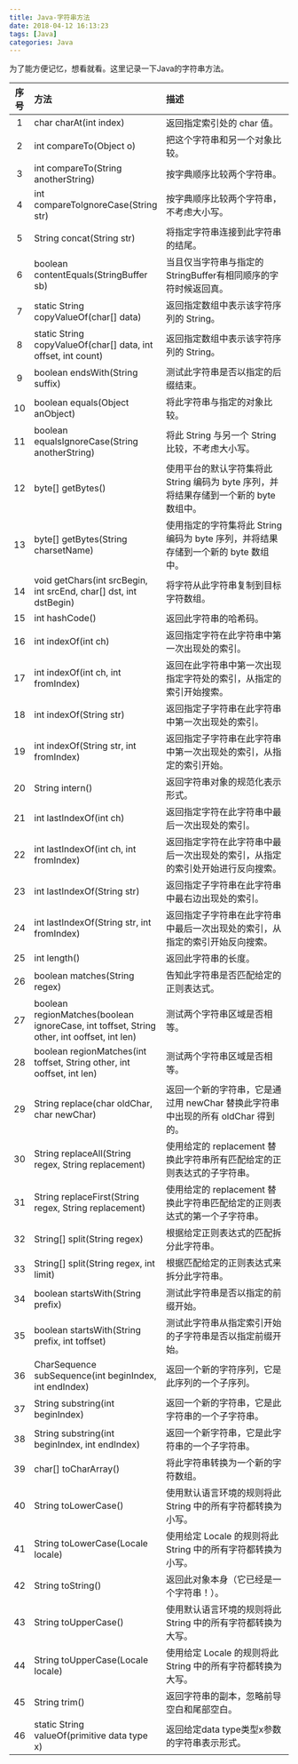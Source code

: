 ```yaml
---
title: Java-字符串方法
date: 2018-04-12 16:13:23
tags: [Java]
categories: Java
---
```

为了能方便记忆，想看就看。这里记录一下Java的字符串方法。
<!-- more -->
<style>
table th:first-of-type {
    width: 7%;
}
table th:nth-of-type(2) {
    width: 35%;
}
</style>

 序号 | 方法 | 描述 
:-------: | :------ | :----
1 | char charAt(int index) | 返回指定索引处的 char 值。
2 | int compareTo(Object o) | 把这个字符串和另一个对象比较。
3 | int compareTo(String anotherString) | 按字典顺序比较两个字符串。
4 | int compareToIgnoreCase(String str) | 按字典顺序比较两个字符串，不考虑大小写。
5 | String concat(String str) | 将指定字符串连接到此字符串的结尾。
6 | boolean contentEquals(StringBuffer sb) | 当且仅当字符串与指定的StringBuffer有相同顺序的字符时候返回真。
7 | static String copyValueOf(char[] data) | 返回指定数组中表示该字符序列的 String。
8 | static String copyValueOf(char[] data, int offset, int count) | 返回指定数组中表示该字符序列的 String。
9 | boolean endsWith(String suffix) | 测试此字符串是否以指定的后缀结束。
10 | boolean equals(Object anObject) | 将此字符串与指定的对象比较。
11 | boolean equalsIgnoreCase(String anotherString) | 将此 String 与另一个 String 比较，不考虑大小写。
12 | byte[] getBytes() |  使用平台的默认字符集将此 String 编码为 byte 序列，并将结果存储到一个新的 byte 数组中。
13 | byte[] getBytes(String charsetName) | 使用指定的字符集将此 String 编码为 byte 序列，并将结果存储到一个新的 byte 数组中。
14 | void getChars(int srcBegin, int srcEnd, char[] dst, int dstBegin) | 将字符从此字符串复制到目标字符数组。
15 | int hashCode() | 返回此字符串的哈希码。
16 | int indexOf(int ch) | 返回指定字符在此字符串中第一次出现处的索引。
17 | int indexOf(int ch, int fromIndex) | 返回在此字符串中第一次出现指定字符处的索引，从指定的索引开始搜索。
18 | int indexOf(String str) |  返回指定子字符串在此字符串中第一次出现处的索引。
19 | int indexOf(String str, int fromIndex) | 返回指定子字符串在此字符串中第一次出现处的索引，从指定的索引开始。
20 | String intern() |  返回字符串对象的规范化表示形式。
21 | int lastIndexOf(int ch) |  返回指定字符在此字符串中最后一次出现处的索引。
22 | int lastIndexOf(int ch, int fromIndex) | 返回指定字符在此字符串中最后一次出现处的索引，从指定的索引处开始进行反向搜索。
23 | int lastIndexOf(String str) | 返回指定子字符串在此字符串中最右边出现处的索引。
24 | int lastIndexOf(String str, int fromIndex) |  返回指定子字符串在此字符串中最后一次出现处的索引，从指定的索引开始反向搜索。
25 | int length() | 返回此字符串的长度。
26 | boolean matches(String regex) | 告知此字符串是否匹配给定的正则表达式。
27 | boolean regionMatches(boolean ignoreCase, int toffset, String other, int ooffset, int len) | 测试两个字符串区域是否相等。
28 | boolean regionMatches(int toffset, String other, int ooffset, int len) | 测试两个字符串区域是否相等。
29 | String replace(char oldChar, char newChar) | 返回一个新的字符串，它是通过用 newChar 替换此字符串中出现的所有 oldChar 得到的。
30 | String replaceAll(String regex, String replacement) | 使用给定的 replacement 替换此字符串所有匹配给定的正则表达式的子字符串。
31 | String replaceFirst(String regex, String replacement) |  使用给定的 replacement 替换此字符串匹配给定的正则表达式的第一个子字符串。
32 | String[] split(String regex) | 根据给定正则表达式的匹配拆分此字符串。
33 | String[] split(String regex, int limit) | 根据匹配给定的正则表达式来拆分此字符串。
34 | boolean startsWith(String prefix) | 测试此字符串是否以指定的前缀开始。
35 | boolean startsWith(String prefix, int toffset) | 测试此字符串从指定索引开始的子字符串是否以指定前缀开始。
36 | CharSequence subSequence(int beginIndex, int endIndex) |  返回一个新的字符序列，它是此序列的一个子序列。
37 | String substring(int beginIndex) | 返回一个新的字符串，它是此字符串的一个子字符串。
38 | String substring(int beginIndex, int endIndex) | 返回一个新字符串，它是此字符串的一个子字符串。
39 | char[] toCharArray() | 将此字符串转换为一个新的字符数组。
40 | String toLowerCase() | 使用默认语言环境的规则将此 String 中的所有字符都转换为小写。
41 | String toLowerCase(Locale locale) |  使用给定 Locale 的规则将此 String 中的所有字符都转换为小写。
42 | String toString() |  返回此对象本身（它已经是一个字符串！）。
43 | String toUpperCase() | 使用默认语言环境的规则将此 String 中的所有字符都转换为大写。
44 | String toUpperCase(Locale locale) | 使用给定 Locale 的规则将此 String 中的所有字符都转换为大写。
45 | String trim() | 返回字符串的副本，忽略前导空白和尾部空白。
46 | static String valueOf(primitive data type x) | 返回给定data type类型x参数的字符串表示形式。